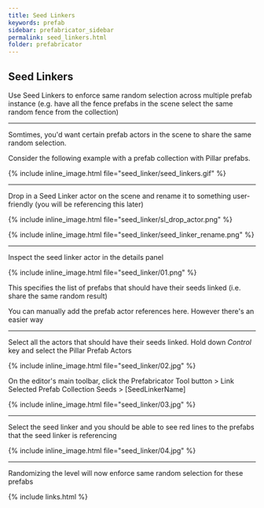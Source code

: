 ```yaml
---
title: Seed Linkers
keywords: prefab
sidebar: prefabricator_sidebar
permalink: seed_linkers.html
folder: prefabricator
---
```


## Seed Linkers

Use Seed Linkers to enforce same random selection across multiple prefab instance
(e.g. have all the fence prefabs in the scene select the same random fence from the collection)

---

Somtimes, you'd want certain prefab actors in the scene to share the same random selection. 

Consider the following example with a prefab collection with Pillar prefabs.   


{% include inline_image.html file="seed_linker/seed_linkers.gif" %}


---

Drop in a Seed Linker actor on the scene and rename it to something user-friendly (you will be referencing this later)

{% include inline_image.html file="seed_linker/sl_drop_actor.png" %}

{% include inline_image.html file="seed_linker/seed_linker_rename.png" %}


---

Inspect the seed linker actor in the details panel

{% include inline_image.html file="seed_linker/01.png" %}

This specifies the list of prefabs that should have their seeds linked (i.e. share the same random result)

You can manually add the prefab actor references here. However there's an easier way

---

Select all the actors that should have their seeds linked. Hold down *Control* key and select the Pillar Prefab Actors

{% include inline_image.html file="seed_linker/02.jpg" %}

On the editor's main toolbar, click the Prefabricator Tool button > Link Selected Prefab Collection Seeds > [SeedLinkerName]

{% include inline_image.html file="seed_linker/03.jpg" %}

---

Select the seed linker and you should be able to see red lines to the prefabs that the seed linker is referencing

{% include inline_image.html file="seed_linker/04.jpg" %}


---

Randomizing the level will now enforce same random selection for these prefabs

{% include links.html %}




